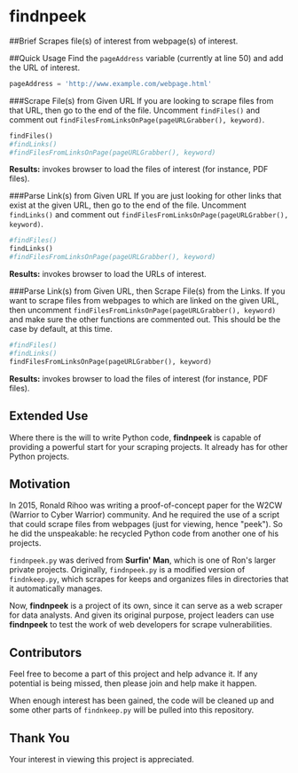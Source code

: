# findnpeek
##Brief
Scrapes file(s) of interest from webpage(s) of interest.

##Quick Usage
Find the `pageAddress` variable (currently at line 50) and add the URL of interest.
```Python
pageAddress = 'http://www.example.com/webpage.html'
```

###Scrape File(s) from Given URL
If you are looking to scrape files from that URL, then go to the end of the file. Uncomment `findFiles()` and comment out `findFilesFromLinksOnPage(pageURLGrabber(), keyword)`.

```Python
findFiles()
#findLinks()
#findFilesFromLinksOnPage(pageURLGrabber(), keyword)
```
**Results:** invokes browser to load the files of interest (for instance, PDF files).

###Parse Link(s) from Given URL
If you are just looking for other links that exist at the given URL, then go to the end of the file. Uncomment `findLinks()` and comment out `findFilesFromLinksOnPage(pageURLGrabber(), keyword)`.

```Python
#findFiles()
findLinks()
#findFilesFromLinksOnPage(pageURLGrabber(), keyword)
```
**Results:** invokes browser to load the URLs of interest.

###Parse Link(s) from Given URL, then Scrape File(s) from the Links.
If you want to scrape files from webpages to which are linked on the given URL, then uncomment `findFilesFromLinksOnPage(pageURLGrabber(), keyword)` and make sure the other functions are commented out. This should be the case by default, at this time.

```Python
#findFiles()
#findLinks()
findFilesFromLinksOnPage(pageURLGrabber(), keyword)
```
**Results:** invokes browser to load the files of interest (for instance, PDF files).

## Extended Use
Where there is the will to write Python code, **findnpeek** is capable of providing a powerful start for your scraping projects. It already has for other Python projects. 

## Motivation
In 2015, Ronald Rihoo was writing a proof-of-concept paper for the W2CW (Warrior to Cyber Warrior) community. And he required the use of a script that could scrape files from webpages (just for viewing, hence "peek"). So he did the unspeakable: he recycled Python code from another one of his projects.

```findnpeek.py``` was derived from **Surfin' Man**, which is one of Ron's larger private projects. Originally, ```findnpeek.py``` is a modified version of ```findnkeep.py```, which scrapes for keeps and organizes files in directories that it automatically manages. 

Now, **findnpeek** is a project of its own, since it can serve as a web scraper for data analysts. And given its original purpose, project leaders can use **findnpeek** to test the work of web developers for scrape vulnerabilities. 

## Contributors
Feel free to become a part of this project and help advance it. If any potential is being missed, then please join and help make it happen.

When enough interest has been gained, the code will be cleaned up and some other parts of ```findnkeep.py``` will be pulled into this repository. 

## Thank You
Your interest in viewing this project is appreciated. 
